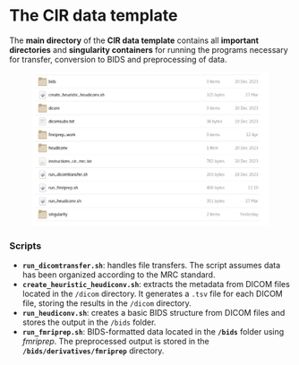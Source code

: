 # The CIR data template

The **main directory** of the **CIR data template** contains all **important directories** and **singularity containers** for running the programs necessary for transfer, conversion to BIDS and preprocessing of data.

<figure><img src="../.gitbook/assets/Screenshot 2024-09-10 at 15.19.10.png" alt=""><figcaption></figcaption></figure>

### Scripts&#x20;

* **`run_dicomtransfer.sh`**: handles file transfers. The script assumes data has been organized according to the MRC standard.
* **`create_heuristic_heudiconv.sh`**: extracts the metadata from DICOM files located in the `/dicom` directory. It generates a `.tsv` file for each DICOM file, storing the results in the `/dicom` directory.
* **`run_heudiconv.sh`**: creates a basic BIDS structure from DICOM files and stores the output in the `/bids` folder.
* **`run_fmriprep.sh`**: BIDS-formatted data located in the **`/bids`** folder using _fmriprep_. The preprocessed output is stored in the **`/bids/derivatives/fmriprep`** directory.
